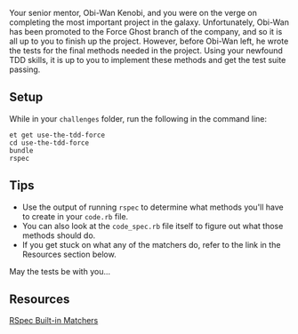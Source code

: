 Your senior mentor, Obi-Wan Kenobi, and you were on the verge on completing the most important project in the galaxy.
Unfortunately, Obi-Wan has been promoted to the Force Ghost branch of the company, and so it is all up to you to finish up the project.
However, before Obi-Wan left, he wrote the tests for the final methods needed in the project.
Using your newfound TDD skills, it is up to you to implement these methods and get the test suite passing.

## Setup
While in your `challenges` folder, run the following in the command line:

```no-highlight
et get use-the-tdd-force
cd use-the-tdd-force
bundle
rspec
```

## Tips
- Use the output of running `rspec` to determine what methods you'll have to create in your `code.rb` file.
- You can also look at the `code_spec.rb` file itself to figure out what those methods should do.
- If you get stuck on what any of the matchers do, refer to the link in the Resources section below.

May the tests be with you...

## Resources
[RSpec Built-in Matchers](http://www.relishapp.com/rspec/rspec-expectations/v/3-4/docs/built-in-matchers)
